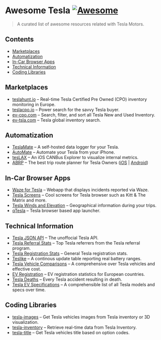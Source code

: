 # Awesome Tesla [![Awesome](https://awesome.re/badge-flat2.svg)](https://github.com/sindresorhus/awesome)

> A curated list of awesome resources related with Tesla Motors.

## Contents

- [Marketplaces](#marketplaces)
- [Automatization](#automatization)
- [In-Car Browser Apps](#in-car-browser-apps)
- [Technical Information](#technical-information)
- [Coding Libraries](#coding-libraries)

## Marketplaces

- [teslahunt.io](https://teslahunt.io/) – Real-time Tesla Certified Pre Owned (CPO) inventory monitoring in Europe.
- [teslacpo.io](https://www.teslacpo.io/) – Power search for the savvy Tesla buyer.
- [ev-cpo.com](https://ev-cpo.com/) – Search, filter, and sort all Tesla New and Used Inventory.
- [ev-tsla.com](https://ev-tsla.com/) – Tesla global inventory search.

## Automatization

- [TeslaMate](https://github.com/adriankumpf/teslamate) – A self-hosted data logger for your Tesla.
- [AutoMate](https://apps.apple.com/us/app/automate-for-tesla/id1382111619) – Automate your Tesla from your iPhone.
- [tesLAX](https://apps.apple.com/us/app/teslax-canbus-explorer/id1495403139) – An iOS CANBus Explorer to visualize internal metrics.
- [ABRP](https://abetterrouteplanner.com/) – The best trip route planner for Tesla Owners ([iOS](https://apps.apple.com/us/app/a-better-routeplanner-abrp/id1490860521) | [Android](https://play.google.com/store/apps/details?id=com.iternio.abrpapp))

## In-Car Browser Apps

- [Waze for Tesla](https://teslawaze.azurewebsites.net) – Webapp that displays incidents reported via Waze.
- [Tesla Screens](http://www.kinetic.com/teslascreens/) – Cool screens for Tesla browser such as Kitt & The Matrix and more.
- [Tesla Winds and Elevation](https://teslawinds.com/) – Geographical information during your trips.
- [qTesla](https://qtes.la/) – Tesla browser based app launcher.

## Technical Information

- [Tesla JSON API](https://tesla-api.timdorr.com) – The unoffocial Tesla API.
- [Tesla Referral Stats](https://top.teslastats.no) – Top Tesla referrers from the Tesla referral program.
- [Tesla Registration Stats](https://teslastats.no) – General Tesla registration stats.
- [Teslike](https://teslike.com) – A continous update table reporting real battery ranges.
- [Tesla Vehicle Comparisons](https://docs.google.com/spreadsheets/d/1Rv464J1RsXNBNddy008IPsQfVrO4kHPh_L4HWKpG4bo/edit#gid=0) – A comprehensive over Tesla vehicles and effective cost.
- [EV Registration](https://eu-evs.com/) – EV registration statistics for European countries.
- [Tesla Deaths](https://www.tesladeaths.com) – Every Tesla accident resulting in death.
- [Tesla EV Specifications](https://www.evspecifications.com/en/brand/b1e92) – A comprehensible list of all Tesla models and specs over time.

## Coding Libraries

- [tesla-images](https://github.com/teslahunt/tesla-images) – Get Tesla vehicles images from Tesla inventory or 3D visualization.
- [tesla-inventory](https://github.com/teslahunt/tesla-inventory) – Retrieve real-time data from Tesla Inventory.
- [tesla-title](https://github.com/teslahunt/tesla-title) – Get Tesla vehicles title based on option codes.
